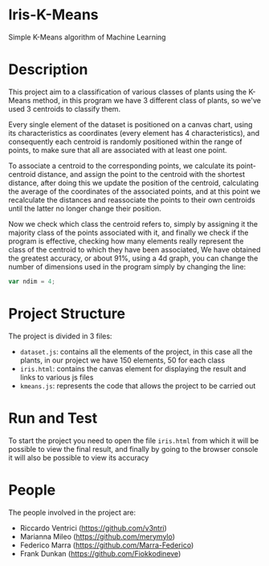 # Iris-K-Means
Simple K-Means algorithm of Machine Learning 

# Description
This project aim to a classification of various classes of plants using the K-Means method, in this program we have 3 different class of plants, so we've used 3 centroids to classify them. 

Every single element of the dataset is positioned on a canvas chart, using its characteristics as coordinates (every element has 4 characteristics), and consequently each centroid is randomly positioned within the range of points, to make sure that all are associated with at least one point.

To associate a centroid to the corresponding points, we calculate its point-centroid distance, and assign the point to the centroid with the shortest distance, after doing this we update the position of the centroid, calculating the average of the coordinates of the associated points, and at this point we recalculate the distances and reassociate the points to their own centroids until the latter no longer change their position.

Now we check which class the centroid refers to, simply by assigning it the majority class of the points associated with it, and finally we check if the program is effective, checking how many elements really represent the class of the centroid to which they have been associated, We have obtained the greatest accuracy, or about 91%, using a 4d graph, you can change the number of dimensions used in the program simply by changing the line:
```javascript
var ndim = 4;
```
# Project Structure
The project is divided in 3 files:
 * `dataset.js`: contains all the elements of the project, in this case all the plants, in our project we have 150 elements, 50 for each class
 * `iris.html`: contains the canvas element for displaying the result and links to various js files
 * `kmeans.js`: represents the code that allows the project to be carried out
# Run and Test
To start the project you need to open the file `iris.html` from which it will be possible to view the final result, and finally by going to the browser console it will also be possible to view its accuracy

# People
The people involved in the project are:
  * Riccardo Ventrici (https://github.com/v3ntri)
  * Marianna Mileo (https://github.com/merymylo)
  * Federico Marra (https://github.com/Marra-Federico)
  * Frank Dunkan (https://github.com/Fiokkodineve)
